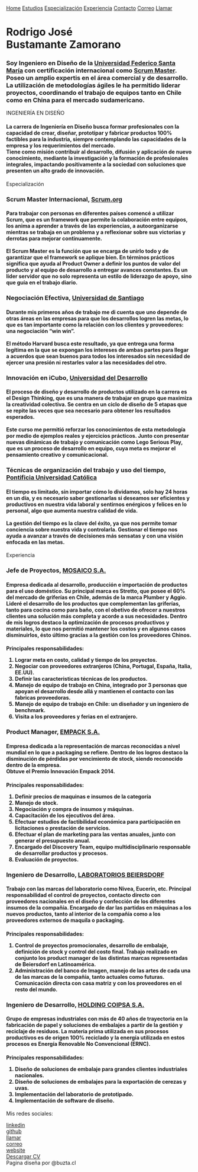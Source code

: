 <html>
  <head>
    <meta name="author" content="@buzta.cl">
    <meta name="viewport" content="width=device-width, initial-scale=1.0">
    <link rel="stylesheet" href="index_CV.css" type="text/css" />
    <link rel="preconnect" href="https://fonts.gstatic.com" />
    <link
      href="https://fonts.googleapis.com/css2?family=Raleway:wght@100;200;300;400;500;600;700;800;900&family=Spartan:wght@100;200;300;400;500;600;700;800;900&display=swap"
      rel="stylesheet"
    />
  </head>
  <body>
    <div class="menu">
      <a class="boton" href="#home">Home</a>
      <a class="boton" href="#estudios">Estudios</a>
      <a class="boton" href="#especializacion">Especialización</a>
      <a class="boton" href="#experiencia">Experiencia</a>
      <a class="boton" href="#contacto">Contacto</a>
      <a class="boton" href="mailto:rodrigo.bustamante@gmail.com">Correo</a>
      <a class="boton" href="tel:+56987307091">Llamar</a>
    </div>
    <div class="caja">
      <div class="nombre" id="home">
        <h1>
          Rodrigo José
          <br />
          Bustamante Zamorano
        </h1>
      </div>
      <div class="resumen">
        <h3 class="textoespe">
          Soy Ingeniero en Diseño de la
          <a class="link" href="https://www.usm.cl/" target="_blank"
            >Universidad Federico Santa María</a
          >
          con certificación internacional como
          <a class="link" href="https://www.scrum.org/" target="_blank"
            >Scrum Master</a
          >. Poseo un amplio expertis en el área comercial y de desarrollo. La
          utilización de metodologías ágiles le ha permitido liderar proyectos,
          coordinando el trabajo de equipos tanto en Chile como en China para el
          mercado sudamericano.
        </h3>
      </div>
      <div class="sueñolinea"></div>
      <div class="carrera" id="estudios">
        <div class="subtitulo">INGENIERÍA EN DISEÑO</div>
        <h4 class="text_carrera">
          La carrera de Ingeniería en Diseño busca formar profesionales con la
          capacidad de crear, diseñar, prototipar y fabricar productos 100%
          factibles para la industria, siempre contemplando las capacidades de
          la empresa y los requerimientos del mercado.
          <br />
          Tiene como misión contribuir al desarrollo, difusión y aplicación de
          nuevo conocimiento, mediante la investigación y la formación de
          profesionales integrales, impactando positivamente a la sociedad con
          soluciones que presenten un alto grado de innovación.
        </h4>
        <a class="idp" href="http://www.did.usm.cl/" target="_blank"></a>
      </div>
      <div class="especializacion" id="especializacion">
        <div class="subtitulo">Especialización</div>
      </div>
      <div class="grid1">
        <div class="gridus">
          <h3 class="subtitulito">
            Scrum Master Internacional,
            <a class="link" href="https://www.scrum.org/" target="_blank">
              Scrum.org</a
            >
          </h3>
          <h4 class="textoespe">
            Para trabajar con personas en diferentes países comencé a utilizar
            Scrum, que es un framework que permite la colaboración entre
            equipos, los anima a aprender a través de las experiencias, a
            autoorganizarse mientras se trabaja en un problema y a reflexionar
            sobre sus victorias y derrotas para mejorar continuamente.
            <br />
            <br />
            El Scrum Master es la función que se encarga de unirlo todo y de
            garantizar que el framework se aplique bien. En términos prácticos
            significa que ayuda al Product Owner a definir los puntos de valor
            del producto y al equipo de desarrollo a entregar avances
            constantes. Es un líder servidor que no solo representa un estilo de
            liderazgo de apoyo, sino que guía en el trabajo diario.
          </h4>
        </div>
        <div class="gridus">
          <h3 class="subtitulito">
            Negociación Efectiva,
            <a class="link" href="https://www.usach.cl/" target="_blank">
              Universidad de Santiago</a
            >
          </h3>
          <h4 class="textoespe">
            Durante mis primeros años de trabajo me di cuenta que uno depende de
            otras áreas en las empresas para que los desarrollos logren las
            metas, lo que es tan importante como la relación con los clientes y
            proveedores: una negociación “win win”.
            <br />
            <br />
            El método Harvard busca este resultado, ya que entrega una forma
            legítima en la que se expongan los intereses de ambas partes para
            llegar a acuerdos que sean buenos para todos los interesados sin
            necesidad de ejercer una presión ni restarles valor a las
            necesidades del otro.
          </h4>
        </div>
        <div class="gridus">
          <h3 class="subtitulito">
            Innovación en iCubo,
            <a class="link" href="https://icubo.udd.cl/" target="_blank">
              Universidad del Desarrollo</a
            >
          </h3>
          <h4 class="textoespe">
            El proceso de diseño y desarrollo de productos utilizado en la
            carrera es el Design Thinking, que es una manera de trabajar en
            grupo que maximiza la creatividad colectiva. Se centra en un ciclo
            de diseño de 5 etapas que se repite las veces que sea necesario para
            obtener los resultados esperados.
            <br />
            <br />
            Este curso me permitió reforzar los conocimientos de esta
            metodología por medio de ejemplos reales y ejercicios prácticos.
            Junto con presentar nuevas dinámicas de trabajo y comunicación como
            Lego Serious Play, que es un proceso de desarrollo en equipo, cuya
            meta es mejorar el pensamiento creativo y comunicacional.
          </h4>
        </div>
        <div class="gridus">
          <h3 class="subtitulito">
            Técnicas de organización del trabajo y uso del tiempo,
            <a class="link" href="https://www.uc.cl/" target="_blank">
              Pontificia Universidad Católica</a
            >
          </h3>
          <h4 class="textoespe">
            El tiempo es limitado, sin importar cómo lo dividamos, solo hay 24
            horas en un día, y es necesario saber gestionarlas si deseamos ser
            eficientes y productivos en nuestra vida laboral y sentirnos
            enérgicos y felices en lo personal, algo que aumenta nuestra calidad
            de vida.
            <br />
            <br />
            La gestión del tiempo es la clave del éxito, ya que nos permite
            tomar conciencia sobre nuestra vida y controlarla. Gestionar el
            tiempo nos ayuda a avanzar a través de decisiones más sensatas y con
            una visión enfocada en las metas.
          </h4>
        </div>
      </div>
      <div class="experiencia" id="experiencia">
        <div class="subtitulo">Experiencia</div>
      </div>
      <div class="grid2">
        <div class="gridus">
          <h3 class="subtitulito">
            Jefe de Proyectos,
            <a class="link" href="https://www.mosaico.cl" target="_blank">
              MOSAICO S.A.
            </a>
          </h3>
          <h4 class="textoespe">
            Empresa dedicada al desarrollo, producción e importación de
            productos para el uso doméstico. Su principal marca es Stretto, que
            posee el 60% del mercado de griferías en Chile, además de la marca
            Plumber y Aggio. Lideré el desarrollo de los productos que
            complementan las griferías, tanto para cocina como para baño, con el
            obetivo de ofrecer a nuestros clientes una solución más completa y
            acorde a sus necesidades. Dentro de mis logros destaco la
            optimización de procesos productivos y materiales, lo que nos
            permitió mantener los costos y en algunos casos disminuirlos, ésto
            último gracias a la gestión con los proveedores Chinos.
          </h4>
          <h4 class="textoespe">
            Principales responsabilidades:
            <ol>
              <li>Lograr meta en costo, calidad y tiempo de los proyectos.</li>
              <li>
                Negociar con proveedores extranjeros (China, Portugal, España,
                Italia, EE.UU).
              </li>
              <li>Definir las caracteristicas técnicas de los productos.</li>
              <li>
                Manejo de equipo de trabajo en China, integrado por 3 personas
                que apoyan el desarrollo desde allá y mantienen el contacto con
                las fabricas proveedoras.
              </li>
              <li>
                Manejo de equipo de trabajo en Chile: un diseñador y un
                ingeniero de benchmark.
              </li>
              <li>Visita a los proveedores y ferias en el extranjero.</li>
            </ol>
          </h4>
        </div>
        <div class="relleno"></div>
        <div class="relleno"></div>
        <div class="gridus">
          <h3 class="subtitulito">
            Product Manager,
            <a class="link" id="empack" href="http://empack.cl" target="blank">
              EMPACK S.A.
            </a>
          </h3>
          <h4 class="textoespe">
            Empresa dedicada a la representación de marcas reconocidas a nivel
            mundial en lo que a packaging se refiere. Dentro de los logros
            destaco la disminución de pérdidas por vencimiento de stock, siendo
            reconocido dentro de la empresa. <br />
            Obtuve el Premio Innovación Empack 2014.
          </h4>
          <h4 class="textoespe">
            Principales responsabilidades:
            <ol>
              <li>Definir precios de maquinas e insumos de la categoría</li>
              <li>Manejo de stock.</li>
              <li>Negociación y compra de insumos y máquinas.</li>
              <li>Capacitación de los ejecutivos del área.</li>
              <li>
                Efectuar estudios de factibilidad económica para participación
                en licitaciones o prestación de servicios.
              </li>
              <li>
                Efectuar el plan de marketing para las ventas anuales, junto con
                generar el presupuesto anual.
              </li>
              <li>
                Encargado del Discovery Team, equipo multidisciplinario
                responsable de desarrollar productos y procesos.
              </li>
              <li>Evaluación de proyectos.</li>
            </ol>
          </h4>
        </div>
        <div class="gridus">
          <h3 class="subtitulito">
            Ingeniero de Desarrollo,
            <a
              class="link"
              id="nivea"
              href="https://www.beiersdorf.cl/"
              target="blank"
            >
              LABORATORIOS BEIERSDORF
            </a>
          </h3>
          <h4 class="textoespe">
            Trabajo con las marcas del laboratorio como Nivea, Eucerin, etc.
            Principal responsabilidad el control de proyectos, contacto directo
            con proveedores nacionales en el diseño y confección de los
            diferentes insumos de la compañía. Encargado de dar las partidas en
            máquinas a los nuevos productos, tanto al interior de la compañía
            como a los proveedores externos de maquila o packaging.
          </h4>
          <h4 class="textoespe">
            Principales responsabilidades:
            <ol>
              <li>
                Control de proyectos promocionales, desarrollo de embalaje,
                definición de stock y control del costo final. Trabajo realizado
                en conjunto los product manager de las distintas marcas
                representadas de Beiersdorf en Latinoamérica.
              </li>
              <li>
                Administración del banco de Imagen, manejo de las artes de cada
                una de las marcas de la compañía, tanto actuales como futuras.
                Comunicación directa con casa matriz y con los proveedores en el
                resto del mundo.
              </li>
            </ol>
          </h4>
        </div>
        <div class="relleno"></div>
        <div class="relleno"></div>
        <div class="gridus">
          <h3 class="subtitulito">
            Ingeniero de Desarrollo,
            <a
              class="link"
              id="coipsa"
              href="https://www.coipsa.cl/"
              target="blank"
            >
              HOLDING COIPSA S.A.
            </a>
          </h3>
          <h4 class="textoespe">
            Grupo de empresas industriales con más de 40 años de trayectoria en
            la fabricación de papel y soluciones de embalajes a partir de la
            gestión y reciclaje de residuos. La materia prima utilizada en sus
            procesos productivos es de origen 100% reciclado y la energía
            utilizada en estos procesos es Energía Renovable No Convencional
            (ERNC).
          </h4>
          <h4 class="textoespe">
            Principales responsabilidades:
            <ol>
              <li>
                Diseño de soluciones de embalaje para grandes clientes
                industriales nacionales.
              </li>
              <li>
                Diseño de soluciones de embalajes para la exportación de cerezas
                y uvas.
              </li>
              <li>Implementación del laboratorio de prototipado.</li>
              <li>Implementación de software de diseño.</li>
            </ol>
          </h4>
        </div>
      </div>
      <div class="line"></div>
      <div class="gridus1">
        <div class="contacto" id="contacto">
          <p class="subtitulito">Mis redes sociales:</p>
          <a
            class="juega"
            href="https://www.linkedin.com/in/rodrigo-bustamante-00065616/"
            target="_blank"
            >linkedin</a
          >
          <br />
          <a class="juega" href="https://github.com/rodrigo2080" target="_blank"
            >github</a
          >
          <br />
          <a class="juega" href="tel:+56987307091">llamar</a>
          <br />
          <a class="juega" href="mailto:rodrigo.bustamante@gmail.com">correo</a>
          <br />
          <a class="juega" href="https://rodrigo2080.github.io/Rodrigo-BZ/" target="_blank"
            >website</a
          >
          <br />
          <a class="juega" href="/CV_RODRIGO_BUSTAMANTE.pdf" download="CV Rodrigo Bustamante"
            >Descargar CV</a
          >
        </div>
      </div>
      <div class="gridus1">
        <div class="juega">Pagina diseña por @buzta.cl</div>
      </div>
    </div>
  </body>
</html>

